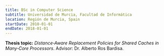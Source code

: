 ```yaml
---
title: BSc in Computer Science
subtitle: Universidad de Murcia, Facultad de Informática
location: Región de Murcia, Spain
startDate: 2010-01-01
endDate: 2018-01-01
---
```


**Thesis topic:** _Distance‑Aware Replacement Policies for Shared Caches in
Many‑Core Processors_. Advisor: Dr. Alberto Ros Bardisa.
